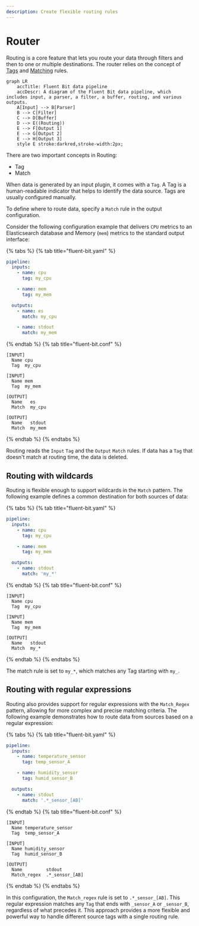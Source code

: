 ```yaml
---
description: Create flexible routing rules
---
```


# Router

Routing is a core feature that lets you route your data through filters and then to one or multiple destinations. The router relies on the concept of [Tags](../key-concepts.md) and [Matching](../key-concepts.md) rules.

```mermaid
graph LR
    accTitle: Fluent Bit data pipeline
    accDescr: A diagram of the Fluent Bit data pipeline, which includes input, a parser, a filter, a buffer, routing, and various outputs.
    A[Input] --> B[Parser]
    B --> C[Filter]
    C --> D[Buffer]
    D --> E((Routing))
    E --> F[Output 1]
    E --> G[Output 2]
    E --> H[Output 3]
    style E stroke:darkred,stroke-width:2px;
```

There are two important concepts in Routing:

- Tag
- Match

When data is generated by an input plugin, it comes with a `Tag`. A Tag is a human-readable indicator that helps to identify the data source. Tags are usually configured manually.

To define where to route data, specify a `Match` rule in the output configuration.

Consider the following configuration example that delivers `CPU` metrics to an Elasticsearch database and Memory (`mem`) metrics to the standard output interface:

{% tabs %}
{% tab title="fluent-bit.yaml" %}

```yaml
pipeline:
  inputs:
    - name: cpu
      tag: my_cpu

    - name: mem
      tag: my_mem

  outputs:
    - name: es
      match: my_cpu

    - name: stdout
      match: my_mem
```

{% endtab %}
{% tab title="fluent-bit.conf" %}

```text
[INPUT]
  Name cpu
  Tag  my_cpu

[INPUT]
  Name mem
  Tag  my_mem

[OUTPUT]
  Name   es
  Match  my_cpu

[OUTPUT]
  Name   stdout
  Match  my_mem
```

{% endtab %}
{% endtabs %}

Routing reads the `Input` `Tag` and the `Output` `Match` rules. If data has a `Tag` that doesn't match at routing time, the data is deleted.

## Routing with wildcards

Routing is flexible enough to support wildcards in the `Match` pattern. The following example defines a common destination for both sources of data:

{% tabs %}
{% tab title="fluent-bit.yaml" %}

```yaml
pipeline:
  inputs:
    - name: cpu
      tag: my_cpu

    - name: mem
      tag: my_mem

  outputs:
    - name: stdout
      match: 'my_*'
```

{% endtab %}
{% tab title="fluent-bit.conf" %}

```text
[INPUT]
  Name cpu
  Tag  my_cpu

[INPUT]
  Name mem
  Tag  my_mem

[OUTPUT]
  Name   stdout
  Match  my_*
```

{% endtab %}
{% endtabs %}

The match rule is set to `my_*`, which matches any Tag starting with `my_`.

## Routing with regular expressions

Routing also provides support for regular expressions with the `Match_Regex` pattern, allowing for more complex and precise matching criteria. The following example demonstrates how to route data from sources based on a regular expression:

{% tabs %}
{% tab title="fluent-bit.yaml" %}

```yaml
pipeline:
  inputs:
    - name: temperature_sensor
      tag: temp_sensor_A

    - name: humidity_sensor
      tag: humid_sensor_B

  outputs:
    - name: stdout
      match: '.*_sensor_[AB]'
```

{% endtab %}
{% tab title="fluent-bit.conf" %}

```text
[INPUT]
  Name temperature_sensor
  Tag  temp_sensor_A

[INPUT]
  Name humidity_sensor
  Tag  humid_sensor_B

[OUTPUT]
  Name         stdout
  Match_regex  .*_sensor_[AB]
```

{% endtab %}
{% endtabs %}

In this configuration, the `Match_regex` rule is set to `.*_sensor_[AB]`. This regular expression matches any `Tag` that ends with `_sensor_A` or `_sensor_B`, regardless of what precedes it. This approach provides a more flexible and powerful way to handle different source tags with a single routing rule.